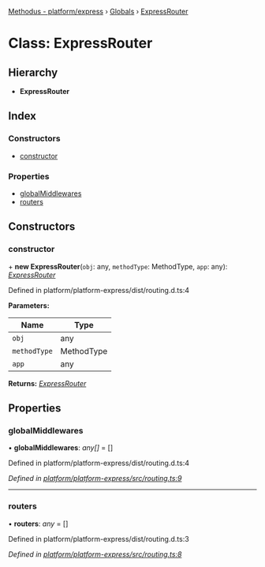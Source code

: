 [Methodus - platform/express](../README.md) › [Globals](../globals.md) › [ExpressRouter](expressrouter.md)

# Class: ExpressRouter

## Hierarchy

* **ExpressRouter**

## Index

### Constructors

* [constructor](expressrouter.md#constructor)

### Properties

* [globalMiddlewares](expressrouter.md#globalmiddlewares)
* [routers](expressrouter.md#routers)

## Constructors

###  constructor

\+ **new ExpressRouter**(`obj`: any, `methodType`: MethodType, `app`: any): *[ExpressRouter](expressrouter.md)*

Defined in platform/platform-express/dist/routing.d.ts:4

**Parameters:**

Name | Type |
------ | ------ |
`obj` | any |
`methodType` | MethodType |
`app` | any |

**Returns:** *[ExpressRouter](expressrouter.md)*

## Properties

###  globalMiddlewares

• **globalMiddlewares**: *any[]* = []

Defined in platform/platform-express/dist/routing.d.ts:4

*Defined in [platform/platform-express/src/routing.ts:9](https://github.com/nodulusteam/methodus.dev/blob/58b1bce/modules/platform/platform-express/src/routing.ts#L9)*

___

###  routers

• **routers**: *any* = []

Defined in platform/platform-express/dist/routing.d.ts:3

*Defined in [platform/platform-express/src/routing.ts:8](https://github.com/nodulusteam/methodus.dev/blob/58b1bce/modules/platform/platform-express/src/routing.ts#L8)*
